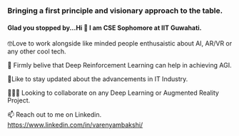 ### Bringing a first principle and visionary approach to the table. 

#### Glad you stopped by...Hi 👋 I am CSE Sophomore at IIT Guwahati. 

🤓Love to work alongside like minded people enthusaistic about AI, AR/VR or any other cool tech.

🔭 Firmly belive that Deep Reinforcement Learning can help in achieving AGI.

🧐Like to stay updated about the advancements in IT Industry.

👨🏻‍✈️ Looking to collaborate on any Deep Learning or Augmented Reality Project.

📫 Reach out to me on Linkedin. https://www.linkedin.com/in/varenyambakshi/


<!--
**varenyamBakshi/varenyamBakshi** is a ✨ _special_ ✨ repository because its `README.md` (this file) appears on your GitHub profile.

Here are some ideas to get you started:

- 🔭 I’m currently working on ...
- 🌱 I’m currently learning ...
- 👯 I’m looking to collaborate on ...
- 🤔 I’m looking for help with ...
- 💬 Ask me about ...
- 📫 How to reach me: ...
- 😄 Pronouns: ...
- ⚡ Fun fact: ...
-->
